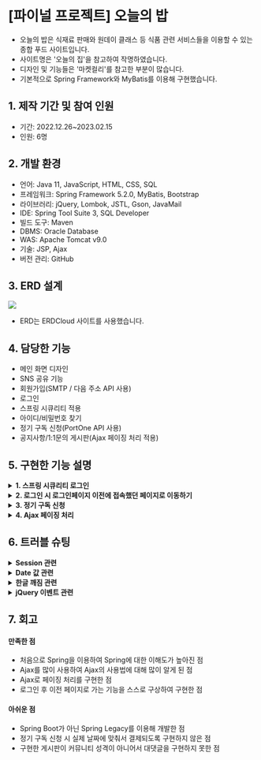 # [파이널 프로젝트] 오늘의 밥

- 오늘의 밥은 식재료 판매와 원데이 클래스 등 식품 관련 서비스들을 이용할 수 있는 종합 푸드 사이트입니다.
- 사이트명은 '오늘의 집'을 참고하여 작명하였습니다.
- 디자인 및 기능들은 '마켓컬리'를 참고한 부분이 많습니다.
- 기본적으로 Spring Framework와 MyBatis를 이용해 구현했습니다.

## 1. 제작 기간 및 참여 인원
- 기간: 2022.12.26~2023.02.15
- 인원: 6명

## 2. 개발 환경
- 언어: Java 11, JavaScript, HTML, CSS, SQL
- 프레임워크: Spring Framework 5.2.0, MyBatis, Bootstrap
- 라이브러리: jQuery, Lombok, JSTL, Gson, JavaMail
- IDE: Spring Tool Suite 3, SQL Developer
- 빌드 도구: Maven
- DBMS: Oracle Database
- WAS: Apache Tomcat v9.0
- 기술: JSP, Ajax
- 버전 관리: GitHub

## 3. ERD 설계
<img src="https://user-images.githubusercontent.com/118409554/220550124-79701d7b-fb57-40e0-9935-7c58aa2eac21.png"/>

- ERD는 ERDCloud 사이트를 사용했습니다.

## 4. 담당한 기능
- 메인 화면 디자인
- SNS 공유 기능
- 회원가입(SMTP / 다음 주소 API 사용)
- 로그인
- 스프링 시큐리티 적용
- 아이디/비밀번호 찾기
- 정기 구독 신청(PortOne API 사용)
- 공지사항/1:1문의 게시판(Ajax 페이징 처리 적용)

## 5. 구현한 기능 설명
<details>
  <summary><b>1. 스프링 시큐리티 로그인</b></summary>

####
- pom.xml에 시큐리티 의존성을 등록한다.
- [security-context.xml](https://github.com/hanairu96/GDJ56_BOB_final_personal/blob/main/GDJ56_BOB_final/src/main/webapp/WEB-INF/spring/security-context.xml)
  - <security:http> 태그의 하위 태그인 <security:form-login>에 로그인 페이지, username과 password의 파라미터, 로그인 성공/실패 시 이동할 주소 등을 설정한다.
  - BCryptPasswordEncoder 클래스를 이용하는 암호화 관련 Bean을 등록한다.
  - 로그인에 사용할 SecurityService 클래스를 Bean으로 등록한다.
  - <security:authentication-manager> 태그에서 인증 받는 방법에 대해 설정을 한다.
- [Member.java](https://github.com/hanairu96/GDJ56_BOB_final_personal/blob/main/GDJ56_BOB_final/src/main/java/com/today/bab/member/model/vo/Member.java)
  - UserDetails 인터페이스를 구현한 클래스이다.
  - getAuthorities() 메소드를 오버라이딩한다.
    - ArrayList로 권한과 관련된 List<GrantedAuthority> auth 객체를 생성한다.
    - 권한명을 매개변수로 하여 SimpleGrantedAuthority 객체를 생성하고 auth 리스트에 add한다.
    - auth 리스트를 리턴한다.
- [SecurityService.java](https://github.com/hanairu96/GDJ56_BOB_final_personal/blob/main/GDJ56_BOB_final/src/main/java/com/today/bab/security/SecurityService.java)
  - UserDetailsService 인터페이스를 구현한 클래스이다.
  - username를 매개변수로 받는 loadUserByUsername() 메소드를 오버라이딩한다.
  - username이 id인 Member가 DB에 있는지 여부를 mapper에 등록된 SQL문을 통해 확인한다.
  - 해당 Member가 있으면 Member를 리턴하고, 없으면 UsernameNotFoundException 예외 처리한다.
- [MemberController.java](https://github.com/hanairu96/GDJ56_BOB_final_personal/blob/main/GDJ56_BOB_final/src/main/java/com/today/bab/member/controller/MemberController.java)
  - 로그인 실패하면 매핑주소가 "/member/loginFail"인 메소드로 가서 커스텀 예외인 LoginAccessException 예외를 발생시킨다.
  - 로그인 성공하면 매핑주소가 "/member/loginSuccess"인 메소드로 간다.
    - SecurityContextHolder.getContext().getAuthentication().getPrincipal()으로 member를 생성한다.
    - Model 객체의 속성에 member 객체를 loginMember라는 이름으로 추가한다.
    - @SessionAttributes({"loginMember"}) 어노테이션을 추가해 리다이렉트 되더라도 loginMember를 키로 가지는 세션이 살아있게 한다.
    - 최종적으로 return에 적혀진 주소로 리다이렉트한다.
</details>

<details>
  <summary><b>2. 로그인 시 로그인페이지 이전에 접속했던 페이지로 이동하기</b></summary>

####
- [loginpage.jsp](https://github.com/hanairu96/GDJ56_BOB_final_personal/blob/main/GDJ56_BOB_final/src/main/webapp/WEB-INF/views/member/loginpage.jsp)
  - 로그인 페이지 접속 시 document.referrer로 이전 주소를 받아온다.
  - ajax로 이전 주소 값을 서버에 보낸다.
- [MemberController.java](https://github.com/hanairu96/GDJ56_BOB_final_personal/blob/main/GDJ56_BOB_final/src/main/java/com/today/bab/member/controller/MemberController.java)
  - 로그인페이지에서 보내 온 주소 값을 CookieGenerator 객체를 이용해 쿠키로 저장한다.
  - 로그인 성공 시 request.getCookies()로 모든 쿠키를 불러온 후 저장한 쿠키명과 일치하는 쿠키를 찾는다.
  - 해당 쿠키에 저장된 주소로 리다이렉트시킨다.
</details>

<details>
  <summary><b>3. 정기 구독 신청</b></summary>

####
- [subApply.jsp](https://github.com/hanairu96/GDJ56_BOB_final_personal/blob/main/GDJ56_BOB_final/src/main/webapp/WEB-INF/views/subscription/subApply.jsp)
  - PortOne(舊 아임포트) 라이브러리를 CDN 방식으로 불러온다.
  - 결제하기 버튼을 누르면 requestPay() 메소드가 실행되고 카카오페이로 정기 결제가 진행된다.
  - 정기 결제가 성공하면 ajax로 회원 아이디와 결제 항목을 서버로 전송한 후 결제 성공 메시지가 뜬다.
  - 정기 결제가 실패하면 결제 실패 메시지가 뜬다.
- [SubController.java](https://github.com/hanairu96/GDJ56_BOB_final_personal/blob/main/GDJ56_BOB_final/src/main/java/com/today/bab/sub/controller/SubController.java)
  - HashMap으로 생성한 param 객체에 회원 아이디와 결제 항목을 put한다.
  - param 객체를 Service와 Dao로 보내고 mapper의 INSERT문으로 SUBSCRIPTION 테이블에 값을 추가한다.
  - SQL문이 정상적으로 완료되면 true를, 아니면 false를 리턴한다.
</details>

<details>
  <summary><b>4. Ajax 페이징 처리</b></summary>

####
- [AjaxPageBar.java](https://github.com/hanairu96/GDJ56_BOB_final_personal/blob/main/GDJ56_BOB_final/src/main/java/com/today/bab/common/AjaxPageBar.java)
  - 현재 페이지, 페이지당 데이터수, 전체 데이터수를 매개변수로 받아 페이지바를 생성하는 getPage() 메소드를 작성한다.
- [CenterController.java](https://github.com/hanairu96/GDJ56_BOB_final_personal/blob/main/GDJ56_BOB_final/src/main/java/com/today/bab/center/controller/CenterController.java)
  - 전체 페이지 데이터를 보낼 때
    - ModelAndView 객체에 리스트와 페이지바를 add하고 return한다.
  - 리스트만 교체 시
    - ajax로 받은 받은 데이터를 Service와 Dao로 보내고 mapper로 전체 데이터를 받아온다.
    - [Dao](https://github.com/hanairu96/GDJ56_BOB_final_personal/blob/main/GDJ56_BOB_final/src/main/java/com/today/bab/center/model/dao/CenterDaoImpl.java)에서 RowBounds 객체를 생성해 특정 페이지의 데이터만 가져오게 한다.
  - 가져온 데이터를 List로 받고 해당 List를 리턴한다.
- [noticeList.jsp](https://github.com/hanairu96/GDJ56_BOB_final_personal/blob/main/GDJ56_BOB_final/src/main/webapp/WEB-INF/views/center/noticeList.jsp)/[clientQnaList.jsp](https://github.com/hanairu96/GDJ56_BOB_final_personal/blob/main/GDJ56_BOB_final/src/main/webapp/WEB-INF/views/center/clientQnaList.jsp)
  - 페이지바의 버튼을 누르면 버튼에 적힌 페이지 번호를 ajax로 서버에 보낸다.
    - 검색 후의 리스트라면 검색 항목과 검색 내용도 서버에 보낸다.
  - jsp의 ajax에서 받아온 리스트를 이용해 출력할 테이블을 새로 생성하고 html() 메소드로 테이블을 교체한다.
</details>
  
## 6. 트러블 슈팅
<details>
  <summary><b>Session 관련</b></summary>

#### 문제
- 로그인 성공 시 MemberController에서 Model 객체에 loginMember라는 이름의 세션 값을 넣고 메인 페이지로 redirect하도록 함
- 하지만 메인 페이지에서는 세션 값이 살아 있지 않는 현상 발생
#### 해결
- MemberController에 아래와 같은 어노테이션을 적으니 해결됨
- @SessionAttributes({"loginMember"})
</details>

<details>
  <summary><b>Date 값 관련</b></summary>

#### 문제
- Date 타입의 값이 브라우저 화면에서 날짜형이 아니라 숫자로 나옴
#### 해결
- @JsonFormat 어노테이션을 사용하니 해결됨

<div markdown="1">

```java
@Data
@AllArgsConstructor
@NoArgsConstructor
@Builder
public class Notice {
	private int noticeNo;
	private String noticeTitle;
	private String noticeContent;
	@JsonFormat(shape=JsonFormat.Shape.STRING, pattern="yyyy-MM-dd")
	private Date noticeDate;
}
```

</div>

</details>

<details>
  <summary><b>한글 깨짐 관련</b></summary>

#### 문제
- ajax로 반환 받은 한글 데이터가 브라우저 화면에서 ?로 나옴
#### 해결
- ajax에 contentType을 추가하고, Controller의 메소드 어노테이션에 produces 속성을 추가하니 해결

<div markdown="1">

```javascript
$.ajax({
  url:"${path}/member/emailExist",
  type:"post",
  data:{inputs:searchs},
  contentType:'application/x-www-form-urlencoded; charset=utf-8',
  success:data=>{
    //생략
  }
});
```

</div>
<div markdown="1">

```java
@ResponseBody
@RequestMapping(value="/emailExist", produces = "application/text; charset=UTF-8")
public String emailExist(@RequestParam(value="inputs[]") List<String> inputs) {
  //생략
  return data;
}
```

</div>

</details>

<details>
  <summary><b>jQuery 이벤트 관련</b></summary>

#### 문제
- 버튼을 누르면 테이블만 바뀌게 구현하려고 ajax 페이징 처리를 시도함
- 그런데 $("").click(e=>{ }) 구문을 사용하니 jQuery click 이벤트가 안 먹히는 문제가 발생
#### 해결
- ajax로 화면을 바꾸면 동적 페이지로 바뀌어서 작동이 안 되는 것이었음
- $(document).on("click", "", function(e){ }) 구문을 사용하니 정상 작동이 됨
</details>

## 7. 회고
#### 만족한 점
- 처음으로 Spring을 이용하여 Spring에 대한 이해도가 높아진 점
- Ajax를 많이 사용하여 Ajax의 사용법에 대해 많이 알게 된 점
- Ajax로 페이징 처리를 구현한 점
- 로그인 후 이전 페이지로 가는 기능을 스스로 구상하여 구현한 점

#### 아쉬운 점
- Spring Boot가 아닌 Spring Legacy를 이용해 개발한 점
- 정기 구독 신청 시 실제 날짜에 맞춰서 결제되도록 구현하지 않은 점
- 구현한 게시판이 커뮤니티 성격이 아니어서 대댓글을 구현하지 못한 점

